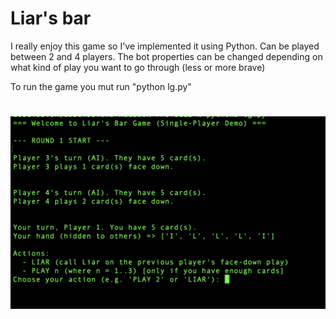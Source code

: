 # Liar's bar
I really enjoy this game so I've implemented it using Python. Can be played between 2 and 4 players. The bot properties can be changed depending on what kind of play you want to go through (less or more brave)

To run the game you mut run "python lg.py"
#
<img src="https://raw.githubusercontent.com/yikilmisgonlum/liar-bar/refs/heads/main/game.png"></img>
